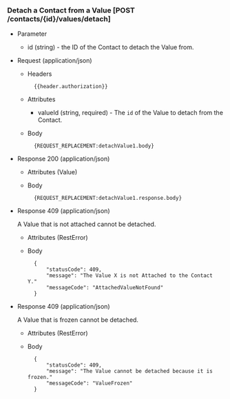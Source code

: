 ### Detach a Contact from a Value [POST /contacts/{id}/values/detach]
      
+ Parameter
    + id (string) - the ID of the Contact to detach the Value from.

+ Request (application/json)
    + Headers
    
            {{header.authorization}}
        
    + Attributes
        + valueId (string, required) - The `id` of the Value to detach from the Contact. 

    + Body

            {REQUEST_REPLACEMENT:detachValue1.body}
    
+ Response 200 (application/json)
    
    + Attributes (Value)

    + Body
            
            {REQUEST_REPLACEMENT:detachValue1.response.body}

+ Response 409 (application/json)
    
    A Value that is not attached cannot be detached.
    
    + Attributes (RestError)
    
    + Body
    
            {
                "statusCode": 409,
                "message": "The Value X is not Attached to the Contact Y."
                "messageCode": "AttachedValueNotFound"
            }

+ Response 409 (application/json)
    
    A Value that is frozen cannot be detached.
    
    + Attributes (RestError)
    
    + Body
    
            {
                "statusCode": 409,
                "message": "The Value cannot be detached because it is frozen."
                "messageCode": "ValueFrozen"
            }
